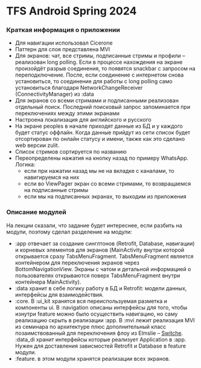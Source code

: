 # TFS Android Spring 2024

### Краткая информация о приложении
- Для навигации использовал Cicerone 
- Паттерн для слоя представлена MVI
- Для экранов: чат, все стримы, подписанные стримы и профили – реализован long polling. Если в процессе нахождения на экране произойдёт разрыв соединения, то появятся snackbar с запросом на переподключение. После, если соединение с интернетом снова установиться, то соединение для работы с long polling само установиться благодаря NetworkChangeReceiver (ConnectivityManager) из :data
- Для экранов со всеми стримами и подписанными реализован отдельный поиск. Последний поисковый запрос запоминается при переключениях между этими экранами
- Настроена локализация для английского и русского 
- На экране peoples в начале приходят данные из БД и у каждого будет статус оффлайн. Когда данные прийдут из сети список будет отсортирован по онлайн статусу и имени, также как это сделано web версии zulit. 
- Список стримов сортируется по названию
- Переопределены нажатия на кнопку назад по примеру WhatsApp. Логика: 
    * если при нажатии назад мы не на вкладке с каналами, то навигируемся на них
    * если во ViewPager экран со всеми стримами, то возвращаемся на подписанные стримы 
    * если мы на подписанных экранах, то выходим из приложения 


### Описание модулей

На лекции сказали, что задание будет интереснее, если разбить на модули, поэтому сделал разделение на модули:
- :app отвечает за создание синглтонов (Retrofit, Database, навигации) и корневых элементов для экранов (MainActivity внутри которой открывается сразу TabsMenuFragment. TabsMenuFragment является контейнером для переключения экранов через BottomNavigationView. Экраны с чатом и детальной информацией о пользователях открываются поверх TabsMenuFragment внутри контейнера MainActivity).
- :data хранит в себе логику работу в БД и Retrofit: модели данных, интерфейсы для взаимодействия. 
- :core. В :ui_kit хранятся вся переиспользуемая разметка и компоненты ui. В :navigation описаны интерфейсы для того, чтобы изнутри feature можно было осуществить навигацию, но саму реализацию скрыть в реализации :app. В :mvi лежит реализация MVI из семинара по архитектуре плюс дополнительный класс позаимствованный для переключения флоу из Elmslie – [Switche](https://github.com/vivid-money/elmslie/blob/elmslie-3-0/elmslie-core/src/main/java/vivid/money/elmslie/core/switcher/Switcher.kt). :data_di хранит интерфейсы которые реализует Application в :app. Нужен для доставления зависмостей Retrofit и Database в feature модули.
- :feature. в этом модули хранятся реализации всех экранов. 

